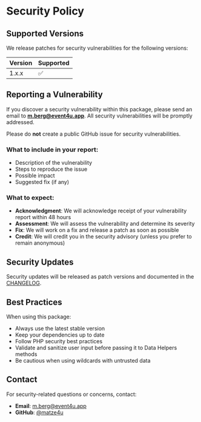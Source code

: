 # Security Policy

## Supported Versions

We release patches for security vulnerabilities for the following versions:

| Version | Supported          |
| ------- | ------------------ |
| 1.x.x   | :white_check_mark: |

## Reporting a Vulnerability

If you discover a security vulnerability within this package, please send an email to **m.berg@event4u.app**. All security vulnerabilities will be promptly addressed.

Please do **not** create a public GitHub issue for security vulnerabilities.

### What to include in your report:

- Description of the vulnerability
- Steps to reproduce the issue
- Possible impact
- Suggested fix (if any)

### What to expect:

- **Acknowledgment**: We will acknowledge receipt of your vulnerability report within 48 hours
- **Assessment**: We will assess the vulnerability and determine its severity
- **Fix**: We will work on a fix and release a patch as soon as possible
- **Credit**: We will credit you in the security advisory (unless you prefer to remain anonymous)

## Security Updates

Security updates will be released as patch versions and documented in the [CHANGELOG](CHANGELOG.md).

## Best Practices

When using this package:

- Always use the latest stable version
- Keep your dependencies up to date
- Follow PHP security best practices
- Validate and sanitize user input before passing it to Data Helpers methods
- Be cautious when using wildcards with untrusted data

## Contact

For security-related questions or concerns, contact:
- **Email**: m.berg@event4u.app
- **GitHub**: [@matze4u](https://github.com/matze4u)
